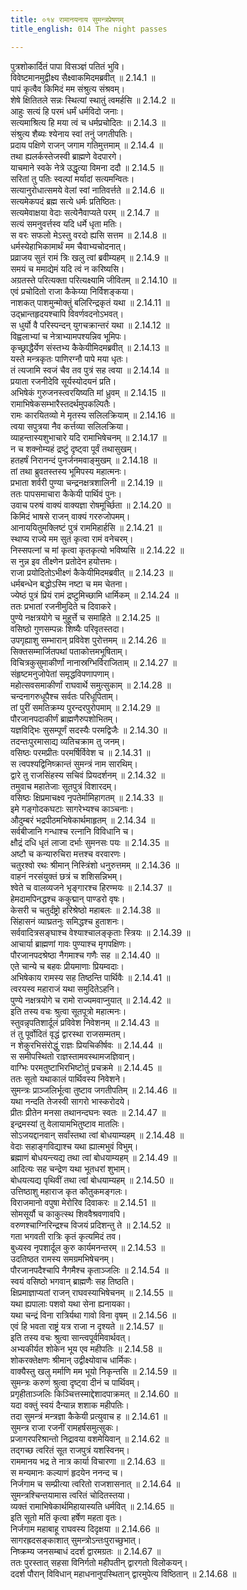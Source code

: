 ```yaml
---
title: ०१४ रामानयनाय सुमन्त्रप्रेषणम्
title_english: 014 The night passes

---
```



  
पुत्रशोकार्दितं पापा विसञ्ज्ञं पतितं भुवि।  
विवेष्टमानमुद्वीक्ष्य सैक्ष्वाकमिदमब्रवीत् ॥ 2.14.1 ॥   
पापं कृत्वैव किमिदं मम संश्रुत्य संश्रवम्।  
शेषे क्षितितले सन्नः स्थित्यां स्थातुं त्वमर्हसि ॥ 2.14.2 ॥   
आहुः सत्यं हि परमं धर्मं धर्मविदो जनाः।  
सत्यमाश्रित्य हि मया त्वं च धर्मप्रचोदितः ॥ 2.14.3 ॥   
संश्रुत्य शैब्यः श्येनाय स्वां तनुं जगतीपतिः।  
प्रदाय पक्षिणे राजन् जगाम गतिमुत्तमाम् ॥ 2.14.4 ॥   
तथा ह्यलर्कस्तेजस्वी ब्राह्मणे वेदपारगे।  
याचमाने स्वके नेत्रे उद्धृत्या विमना ददौ ॥ 2.14.5 ॥   
सरितां तु पतिः स्वल्पां मर्यादां सत्यमन्वितः।  
सत्यानुरोधात्समये वेलां स्वां नातिवर्त्तते ॥ 2.14.6 ॥   
सत्यमेकपदं ब्रह्म सत्ये धर्मः प्रतिष्ठितः।  
सत्यमेवाक्षया वेदाः सत्येनैवाप्यते परम् ॥ 2.14.7 ॥   
सत्यं समनुवर्त्तस्व यदि धर्मे धृता मतिः।  
स वरः सफलो मेऽस्तु वरदो ह्यसि सत्तम ॥ 2.14.8 ॥   
धर्मस्येहाभिकामार्थं मम चैवाभ्यचोदनात्।  
प्रव्राजय सुतं रामं त्रिः खलु त्वां ब्रवीम्यहम् ॥ 2.14.9 ॥   
समयं च ममाद्येमं यदि त्वं न करिष्यसि।  
अग्रतस्ते परित्यक्ता परित्यक्ष्यामि जीवितम् ॥ 2.14.10 ॥   
एवं प्रचोदितो राजा कैकेय्या निर्विशङ्कया।  
नाशकत् पाशमुन्मोक्तुं बलिरिन्द्रकृतं यथा ॥ 2.14.11 ॥   
उद्भ्रान्तहृदयश्चापि विवर्णवदनोऽभवत्।  
स धुर्यो वै परिस्पन्दन् युगचक्रान्तरं यथा ॥ 2.14.12 ॥   
विह्वलाभ्यां च नेत्राभ्यामपश्यन्निव भूमिपः।  
कृच्छ्राद्धैर्येण संस्तभ्य कैकेयीमिदमब्रवीत् ॥ 2.14.13 ॥   
यस्ते मन्त्रकृतः पाणिरग्नौ पापे मया धृतः।  
तं त्यजामि स्वजं चैव तव पुत्रं सह त्वया ॥ 2.14.14 ॥   
प्रयाता रजनीदेवि सूर्यस्योदयनं प्रति।  
अभिषेकं गुरुजनस्त्वरयिष्यति मां ध्रुवम् ॥ 2.14.15 ॥   
रामाभिषेकसम्भारैस्तदर्थमुपकल्पितैः।  
रामः कारयितव्यो मे मृतस्य सलिलक्रियाम् ॥ 2.14.16 ॥   
त्वया सपुत्रया नैव कर्त्तव्या सलिलक्रिया।  
व्याहन्तास्यशुभाचारे यदि रामाभिषेचनम् ॥ 2.14.17 ॥   
न च शक्नोम्यहं द्रष्टुं दृष्ट्वा पूर्वं तथासुखम्।  
हतहर्षं निरानन्दं पुनर्जनमवाङ्मुखम् ॥ 2.14.18 ॥   
तां तथा ब्रुवतस्तस्य भूमिपस्य महात्मनः।  
प्रभाता शर्वरी पुण्या चन्द्रनक्षत्रशालिनी ॥ 2.14.19 ॥   
ततः पापसमाचारा कैकेयी पार्थिवं पुनः।  
उवाच परुषं वाक्यं वाक्यज्ञा रोषमूर्च्छिता ॥ 2.14.20 ॥   
किमिदं भाषसे राजन् वाक्यं गररुजोपमम्।  
आनाययितुमक्लिष्टं पुत्रं राममिहार्हसि ॥ 2.14.21 ॥   
स्थाप्य राज्ये मम सुतं कृत्वा रामं वनेचरम्।  
निस्सपत्नां च मां कृत्वा कृतकृत्यो भविष्यसि ॥ 2.14.22 ॥   
स नुन्न इव तीक्ष्णेन प्रतोदेन हयोत्तमः।  
राजा प्रयोदितोऽभीक्ष्णं कैकेयीमिदमब्रवीत् ॥ 2.14.23 ॥   
धर्मबन्धेन बद्धोऽस्मि नष्टा च मम चेतना।  
ज्येष्ठं पुत्रं प्रियं रामं द्रष्टुमिच्छामि धार्मिकम् ॥ 2.14.24 ॥   
ततः प्रभातां रजनीमुदिते च दिवाकरे।  
पुण्ये नक्षत्रयोगे च मुहूर्त्ते च समाहिते ॥ 2.14.25 ॥   
वसिष्ठो गुणसम्पन्नः शिष्यैः परिवृतस्तदा।  
उपगृह्याशु सम्भारान् प्रविवेश पुरोत्तमम् ॥ 2.14.26 ॥   
सिक्तसम्मार्जितपथां पताकोत्तमभूषिताम्।  
विचित्रकुसुमाकीर्णां नानास्रग्भिर्विराजिताम् ॥ 2.14.27 ॥   
संहृष्टमनुजोपेतां समृद्धविपणापणाम्।  
महोत्सवसमाकीर्णां राघवार्थे समुत्सुकाम् ॥ 2.14.28 ॥   
चन्दनागरुधूपैश्च सर्वतः परिधूपिताम्।  
तां पुरीं समतिक्रम्य पुरन्दरपुरोपमाम् ॥ 2.14.29 ॥   
पौरजानपदाकीर्णं ब्राह्मणैरुपशोभितम्।  
यज्ञविद्भिः सुसम्पूर्णं सदस्यैः परमद्विजैः ॥ 2.14.30 ॥   
तदन्तःपुरमासाद्य व्यतिचक्राम तु जनम्।  
वसिष्ठः परमप्रीतः परमर्षिर्विवेश च ॥ 2.14.31 ॥   
स त्वपश्यद्विनिष्क्रान्तं सुमन्त्रं नाम सारथिम्।  
द्वारे तु राजसिंहस्य सचिवं प्रियदर्शनम् ॥ 2.14.32 ॥   
तमुवाच महातेजाः सूतपुत्रं विशारदम्।  
वसिष्ठः क्षिप्रमाचक्ष्व नृपतेर्मामिहागतम् ॥ 2.14.33 ॥   
इमे गङ्गोदकघटाः सागरेभ्यश्च काञ्चनाः।  
औदुम्बरं भद्रपीठमभिषेकार्थमाहृतम् ॥ 2.14.34 ॥   
सर्वबीजानि गन्धाश्च रत्नानि विविधानि च।  
क्षौद्रं दधि धृतं लाजा दर्भाः सुमनसः पयः ॥ 2.14.35 ॥   
अष्टौ च कन्यारुचिरा मत्तश्च वरवारणः।  
चतुरश्वो रथः श्रीमान् निस्त्रिंशो धनुरुत्तमम् ॥ 2.14.36 ॥   
वाहनं नरसंयुक्तं छत्रं च शशिसन्निभम्।  
श्वेते च वालव्यजने भृङ्गारश्च हिरण्मयः ॥ 2.14.37 ॥   
हेमदामपिनद्धश्च ककुद्मान् पाण्डरो वृषः।  
केसरी च चतुर्दंष्ट्रो हरिश्रेष्ठो महाबलः ॥ 2.14.38 ॥   
सिंहासनं व्याघ्रतनुः समिद्धश्च हुताशनः।  
सर्ववादित्रसङ्घाश्च वेश्याश्चालङ्कृताः स्त्रियः ॥ 2.14.39 ॥   
आचार्या ब्राह्मणां गावः पुण्याश्च मृगपक्षिणः।  
पौरजानपदश्रेष्ठा नैगमाश्च गणैः सह ॥ 2.14.40 ॥   
एते चान्ये च बहवः प्रीयमाणाः प्रियम्वदाः।  
अभिषेकाय रामस्य सह तिष्ठन्ति पार्थिवैः ॥ 2.14.41 ॥   
त्वरयस्व महाराजं यथा समुदितेऽहनि।  
पुण्ये नक्षत्रयोगे च रामो राज्यमवाप्नुयात् ॥ 2.14.42 ॥   
इति तस्य वचः श्रुत्वा सूतपूत्रो महात्मनः।  
स्तुवन्नृपतिशार्दूलं प्रविवेश निवेशनम् ॥ 2.14.43 ॥   
तं तु पूर्वोदितं वृद्धं द्वारस्था राजसम्मतम्।  
न शेकुरभिसंरोद्धुं राज्ञः प्रियचिकीर्षवः ॥ 2.14.44 ॥   
स समीपस्थितो राज्ञस्तामवस्थामजज्ञिवान्।  
वाग्भिः परमतुष्टाभिरभिष्टोतुं प्रचक्रमे ॥ 2.14.45 ॥   
ततः सूतो यथाकालं पार्थिवस्य निवेशने।  
सुमन्त्रः प्राञ्जलिर्भूत्वा तुष्टाव जगतीपतिम् ॥ 2.14.46 ॥   
यथा नन्दति तेजस्वी सागरो भास्करोदये।  
प्रीतः प्रीतेन मनसा तथानन्दघनः स्वतः ॥ 2.14.47 ॥   
इन्द्रमस्यां तु वेलायामभितुष्टाव मातलिः।  
सोऽजयद्दानवान् सर्वांस्तथा त्वां बोधयाम्यहम् ॥ 2.14.48 ॥   
वेदाः सहाङ्गविद्याश्च यथा ह्यात्मभुवं विभुम्।  
ब्रह्माणं बोधयन्त्यद्य तथा त्वां बोधयाम्यहम् ॥ 2.14.49 ॥   
आदित्यः सह चन्द्रेण यथा भूतधरां शुभाम्।  
बोधयत्यद्य पृथिवीं तथा त्वां बोधयाम्यहम् ॥ 2.14.50 ॥   
उत्तिष्ठाशु महाराज कृत कौतुकमङ्गलः।  
विराजमानो वपुषा मेरोरिव दिवाकरः ॥ 2.14.51 ॥   
सोमसूर्यौ च काकुत्स्थ शिववैश्रवणावपि।  
वरुणश्चाग्निरिन्द्रश्च विजयं प्रदिशन्तु ते ॥ 2.14.52 ॥   
गता भगवती रात्रिः कृतं कृत्यमिदं तव।  
बुध्यस्व नृपशार्दूल कुरु कार्यमनन्तरम् ॥ 2.14.53 ॥   
उदतिष्ठत रामस्य समग्रमभिषेचनम्।  
पौरजानपदैश्चापि नैगमैश्च कृताञ्जलिः ॥ 2.14.54 ॥   
स्वयं वसिष्ठो भगवान् ब्राह्मणैः सह तिष्ठति।  
क्षिप्रमाज्ञाप्यतां राजन् राघवस्याभिषेचनम् ॥ 2.14.55 ॥   
यथा ह्यपालाः पशवो यथा सेना ह्यनायका।  
यथा चन्द्रं विना रात्रिर्यथा गावो विना वृषम् ॥ 2.14.56 ॥   
एवं हि भवता राष्ट्रं यत्र राजा न दृश्यते ॥ 2.14.57 ॥   
इति तस्य वचः श्रुत्वा सान्त्वपूर्वमिवार्थवत्।  
अभ्यकीर्यत शोकेन भूय एव महीपतिः ॥ 2.14.58 ॥   
शोकरक्तेक्षणः श्रीमान् उद्वीक्ष्योवाच धार्मिकः।  
वाक्यैस्तु खलु मर्माणि मम भूयो निकृन्तसि ॥ 2.14.59 ॥   
सुमन्त्रः करुणं श्रुत्वा दृष्ट्वा दीनं च पार्थिवम्।  
प्रगृहीताञ्जलिः किञ्चित्तस्माद्देशादपाक्रमत् ॥ 2.14.60 ॥   
यदा वक्तुं स्वयं दैन्यान्न शशाक महीपतिः।  
तदा सुमन्त्रं मन्त्रज्ञा कैकेयी प्रत्युवाच ह ॥ 2.14.61 ॥   
सुमन्त्र राजा रजनीं रामहर्षसमुत्सुकः।  
प्रजागरपरिश्रान्तो निद्रावया वशमेयिवान् ॥ 2.14.62 ॥   
तद्गच्छ त्वरितं सूत राजपुत्रं यशस्विनम्।  
राममानय भद्र ते नात्र कार्या विचारणा ॥ 2.14.63 ॥   
स मन्यमानः कल्याणं हृदयेन ननन्द च।  
निर्जगाम च सम्प्रीत्या त्वरितो राजशासनात् ॥ 2.14.64 ॥   
सुमन्त्रश्चिन्तयामास त्वरितं चोदितस्तया।  
व्यक्तं रामाभिषेकार्थमिहायास्यति धर्मवित् ॥ 2.14.65 ॥   
इति सूतो मतिं कृत्वा हर्षेण महता वृतः।  
निर्जगाम महाबाहू राघवस्य दिदृक्षया ॥ 2.14.66 ॥   
सागरह्रदसङ्काशात् सुमन्त्रोऽन्तःपुराच्छुभात्।  
निष्क्रम्य जनसम्बाधं ददर्श द्वारमग्रतः ॥ 2.14.67 ॥   
ततः पुरस्तात् सहसा विनिर्गतो महीपतीन् द्वारगतो विलोकयन्।  
ददर्श पौरान् विविधान् महाधनानुपस्थितान् द्वारमुपेत्य विष्ठितान् ॥ 2.14.68 ॥   